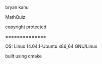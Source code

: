 bryan kanu

MathQuiz

copyright protected

==============

OS: Linux 14.04.1-Ubuntu x86_64 GNU/Linux

built using cmake
